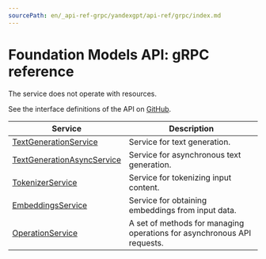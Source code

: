 ```yaml
---
sourcePath: en/_api-ref-grpc/yandexgpt/api-ref/grpc/index.md
---
```

# Foundation Models API: gRPC reference
The service does not operate with resources.

See the interface definitions of the API on [GitHub](https://github.com/yandex-cloud/cloudapi).

Service | Description
--- | ---
[TextGenerationService](./foundation_models_service.md) | Service for text generation.
[TextGenerationAsyncService](./TextGenerationAsyncService.md) | Service for asynchronous text generation.
[TokenizerService](./TokenizerService.md) | Service for tokenizing input content.
[EmbeddingsService](./EmbeddingsService.md) | Service for obtaining embeddings from input data.
[OperationService](./operation_service.md) | A set of methods for managing operations for asynchronous API requests.
